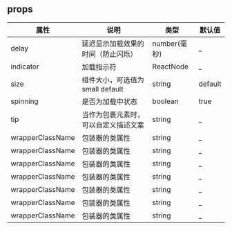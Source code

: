 ## props
| 属性 | 说明 | 类型 | 默认值 | 
| --- | --- | --- | --- | 
| delay | 延迟显示加载效果的时间（防止闪烁） | number(毫秒) | _ |
| indicator | 加载指示符 | ReactNode | _ |
| size | 组件大小，可选值为small default | string | default |
| spinning | 是否为加载中状态 | boolean | true |
| tip | 当作为包裹元素时，可以自定义描述文案 | string | _ |
| wrapperClassName | 包装器的类属性 | string | _ |
| wrapperClassName | 包装器的类属性 | string | _ |
| wrapperClassName | 包装器的类属性 | string | _ |
| wrapperClassName | 包装器的类属性 | string | _ |
| wrapperClassName | 包装器的类属性 | string | _ |
| wrapperClassName | 包装器的类属性 | string | _ |
| wrapperClassName | 包装器的类属性 | string | _ |